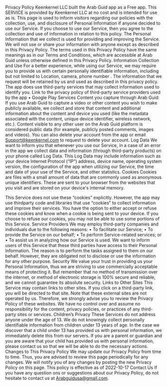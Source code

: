 Privacy Policy
Keenkernel LLC built the Arab Guid app as a Free app. This SERVICE is provided by
Keenkernel LLC at no cost and is intended for use as is.
This page is used to inform visitors regarding our policies with the collection, use, and
disclosure of Personal Information if anyone decided to use our Service.
If you choose to use our Service, then you agree to the collection and use of information
in relation to this policy. The Personal Information that we collect is used for providing
and improving the Service. We will not use or share your information with anyone
except as described in this Privacy Policy.
The terms used in this Privacy Policy have the same meanings as in our Terms and
Conditions, which are accessible at Arab Guid unless otherwise defined in this Privacy
Policy.
Information Collection and Use
For a better experience, while using our Service, we may require you to provide us with
certain personally identifiable information, including but not limited to Location, camera,
phone number . The information that we request will be retained by us and used as
described in this privacy policy.
The app does use third-party services that may collect information used to identify you.
Link to the privacy policy of third-party service providers used by the app
• Google Play Services
Content you capture through Arab Guid:
If you use Arab Guid to capture a video or other content you wish to make publicly available, we
collect and store that content and additional information about the content and device you used
(like the metadata associated with the content, unique device identifier, wireless network, etc.).
Content visible to any other user on the Arab Guid platform is considered public data (for
example, publicly posted comments, images and videos). You can also delete your account from
the app or email Support@keenkernel.com to request to delete your account.
Log Data
We want to inform you that whenever you use our Service, in a case of an error in the
app we collect data and information (through third-party products) on your phone
called Log Data. This Log Data may include information such as your device Internet
Protocol (“IP”) address, device name, operating system version, the configuration of the
app when utilizing our Service, the time and date of your use of the Service, and other
statistics.
Cookies
Cookies are files with a small amount of data that are commonly used as anonymous
unique identifiers. These are sent to your browser from the websites that you visit and
are stored on your device's internal memory.


This Service does not use these “cookies” explicitly. However, the app may use thirdparty code and libraries that use “cookies” to collect information and improve their
services. You have the option to either accept or refuse these cookies and know when a
cookie is being sent to your device. If you choose to refuse our cookies, you may not be
able to use some portions of this Service.
Service Providers
We may employ third-party companies and individuals due to the following reasons:
• To facilitate our Service;
• To provide the Service on our behalf;
• To perform Service-related services; or
• To assist us in analyzing how our Service is used.
We want to inform users of this Service that these third parties have access to their
Personal Information. The reason is to perform the tasks assigned to them on our
behalf. However, they are obligated not to disclose or use the information for any other
purpose.
Security
We value your trust in providing us your Personal Information, thus we are striving to
use commercially acceptable means of protecting it. But remember that no method of
transmission over the internet, or method of electronic storage is 100% secure and
reliable, and we cannot guarantee its absolute security.
Links to Other Sites
This Service may contain links to other sites. If you click on a third-party link, you will be
directed to that site. Note that these external sites are not operated by us. Therefore, we
strongly advise you to review the Privacy Policy of these websites. We have no control
over and assume no responsibility for the content, privacy policies, or practices of any
third-party sites or services.
Children’s Privacy
These Services do not address anyone under the age of 13. We do not knowingly collect
personally identifiable information from children under 13 years of age. In the case we
discover that a child under 13 has provided us with personal information, we
immediately delete this from our servers. If you are a parent or guardian and you are
aware that your child has provided us with personal information, please contact us so
that we will be able to do the necessary actions.
Changes to This Privacy Policy
We may update our Privacy Policy from time to time. Thus, you are advised to review
this page periodically for any changes. We will notify you of any changes by posting the
new Privacy Policy on this page.
This policy is effective as of 2022-10-17
Contact Us
If you have any question
ons or suggestions about our Privacy Policy, do not hesitate to
contact us at Arabguidusa@gmail.com.

